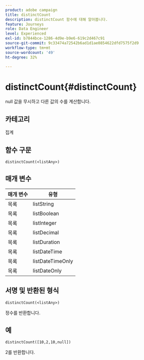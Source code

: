 ```yaml
---
product: adobe campaign
title: distinctCount
description: distinctCount 함수에 대해 알아봅니다.
feature: Journeys
role: Data Engineer
level: Experienced
exl-id: b7844bce-1286-4d9e-b9e6-619c2d467c91
source-git-commit: 9c33474a72542b6ad1d1ae0854622dfd7575f2d9
workflow-type: tm+mt
source-wordcount: '49'
ht-degree: 32%

---
```


# distinctCount{#distinctCount}

null 값을 무시하고 다른 값의 수를 계산합니다.

## 카테고리

집계

## 함수 구문

`distinctCount(<listAny>)`

## 매개 변수

| 매개 변수 | 유형 |
|-----------|------------------|
| 목록 | listString |
| 목록 | listBoolean |
| 목록 | listInteger |
| 목록 | listDecimal |
| 목록 | listDuration |
| 목록 | listDateTime |
| 목록 | listDateTimeOnly |
| 목록 | listDateOnly |

## 서명 및 반환된 형식

`distinctCount(<listAny>)`

정수를 반환합니다.

## 예

`distinctCount([10,2,10,null])`

2를 반환합니다.

